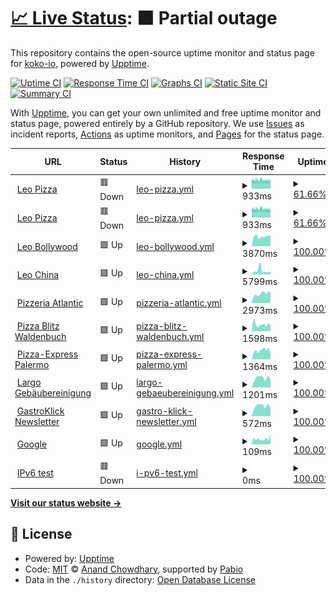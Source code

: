 # [📈 Live Status](https://up.gastroklick.de): <!--live status--> **🟧 Partial outage**

This repository contains the open-source uptime monitor and status page for [koko-io](https://up.gastroklick.de), powered by [Upptime](https://github.com/upptime/upptime).

[![Uptime CI](https://github.com/koko-io/up/workflows/Uptime%20CI/badge.svg)](https://github.com/koko-io/up/actions?query=workflow%3A%22Uptime+CI%22)
[![Response Time CI](https://github.com/koko-io/up/workflows/Response%20Time%20CI/badge.svg)](https://github.com/koko-io/up/actions?query=workflow%3A%22Response+Time+CI%22)
[![Graphs CI](https://github.com/koko-io/up/workflows/Graphs%20CI/badge.svg)](https://github.com/koko-io/up/actions?query=workflow%3A%22Graphs+CI%22)
[![Static Site CI](https://github.com/koko-io/up/workflows/Static%20Site%20CI/badge.svg)](https://github.com/koko-io/up/actions?query=workflow%3A%22Static+Site+CI%22)
[![Summary CI](https://github.com/koko-io/up/workflows/Summary%20CI/badge.svg)](https://github.com/koko-io/up/actions?query=workflow%3A%22Summary+CI%22)

With [Upptime](https://upptime.js.org), you can get your own unlimited and free uptime monitor and status page, powered entirely by a GitHub repository. We use [Issues](https://github.com/koko-io/up/issues) as incident reports, [Actions](https://github.com/koko-io/up/actions) as uptime monitors, and [Pages](https://up.gastroklick.de) for the status page.

<!--start: status pages-->
<!-- This summary is generated by Upptime (https://github.com/upptime/upptime) -->
<!-- Do not edit this manually, your changes will be overwritten -->
<!-- prettier-ignore -->
| URL | Status | History | Response Time | Uptime |
| --- | ------ | ------- | ------------- | ------ |
| <img alt="" src="https://icons.duckduckgo.com/ip3/leo-pizza.de.ico" height="13"> [Leo Pizza](https://leo-pizza.de) | 🟥 Down | [leo-pizza.yml](https://github.com/koko-io/up/commits/HEAD/history/leo-pizza.yml) | <details><summary><img alt="Response time graph" src="./graphs/leo-pizza/response-time-week.png" height="20"> 933ms</summary><br><a href="https://up.gastroklick.de/history/leo-pizza"><img alt="Response time 933" src="https://img.shields.io/endpoint?url=https%3A%2F%2Fraw.githubusercontent.com%2Fkoko-io%2Fup%2FHEAD%2Fapi%2Fleo-pizza%2Fresponse-time.json"></a><br><a href="https://up.gastroklick.de/history/leo-pizza"><img alt="24-hour response time 903" src="https://img.shields.io/endpoint?url=https%3A%2F%2Fraw.githubusercontent.com%2Fkoko-io%2Fup%2FHEAD%2Fapi%2Fleo-pizza%2Fresponse-time-day.json"></a><br><a href="https://up.gastroklick.de/history/leo-pizza"><img alt="7-day response time 933" src="https://img.shields.io/endpoint?url=https%3A%2F%2Fraw.githubusercontent.com%2Fkoko-io%2Fup%2FHEAD%2Fapi%2Fleo-pizza%2Fresponse-time-week.json"></a><br><a href="https://up.gastroklick.de/history/leo-pizza"><img alt="30-day response time 933" src="https://img.shields.io/endpoint?url=https%3A%2F%2Fraw.githubusercontent.com%2Fkoko-io%2Fup%2FHEAD%2Fapi%2Fleo-pizza%2Fresponse-time-month.json"></a><br><a href="https://up.gastroklick.de/history/leo-pizza"><img alt="1-year response time 933" src="https://img.shields.io/endpoint?url=https%3A%2F%2Fraw.githubusercontent.com%2Fkoko-io%2Fup%2FHEAD%2Fapi%2Fleo-pizza%2Fresponse-time-year.json"></a></details> | <details><summary><a href="https://up.gastroklick.de/history/leo-pizza">61.66%</a></summary><a href="https://up.gastroklick.de/history/leo-pizza"><img alt="All-time uptime 61.66%" src="https://img.shields.io/endpoint?url=https%3A%2F%2Fraw.githubusercontent.com%2Fkoko-io%2Fup%2FHEAD%2Fapi%2Fleo-pizza%2Fuptime.json"></a><br><a href="https://up.gastroklick.de/history/leo-pizza"><img alt="24-hour uptime 41.55%" src="https://img.shields.io/endpoint?url=https%3A%2F%2Fraw.githubusercontent.com%2Fkoko-io%2Fup%2FHEAD%2Fapi%2Fleo-pizza%2Fuptime-day.json"></a><br><a href="https://up.gastroklick.de/history/leo-pizza"><img alt="7-day uptime 61.66%" src="https://img.shields.io/endpoint?url=https%3A%2F%2Fraw.githubusercontent.com%2Fkoko-io%2Fup%2FHEAD%2Fapi%2Fleo-pizza%2Fuptime-week.json"></a><br><a href="https://up.gastroklick.de/history/leo-pizza"><img alt="30-day uptime 61.66%" src="https://img.shields.io/endpoint?url=https%3A%2F%2Fraw.githubusercontent.com%2Fkoko-io%2Fup%2FHEAD%2Fapi%2Fleo-pizza%2Fuptime-month.json"></a><br><a href="https://up.gastroklick.de/history/leo-pizza"><img alt="1-year uptime 61.66%" src="https://img.shields.io/endpoint?url=https%3A%2F%2Fraw.githubusercontent.com%2Fkoko-io%2Fup%2FHEAD%2Fapi%2Fleo-pizza%2Fuptime-year.json"></a></details>
| <img alt="" src="https://icons.duckduckgo.com/ip3/leo-pizzaservice.de.ico" height="13"> [Leo Pizza](https://leo-pizzaservice.de) | 🟥 Down | [leo-pizza.yml](https://github.com/koko-io/up/commits/HEAD/history/leo-pizza.yml) | <details><summary><img alt="Response time graph" src="./graphs/leo-pizza/response-time-week.png" height="20"> 933ms</summary><br><a href="https://up.gastroklick.de/history/leo-pizza"><img alt="Response time 933" src="https://img.shields.io/endpoint?url=https%3A%2F%2Fraw.githubusercontent.com%2Fkoko-io%2Fup%2FHEAD%2Fapi%2Fleo-pizza%2Fresponse-time.json"></a><br><a href="https://up.gastroklick.de/history/leo-pizza"><img alt="24-hour response time 903" src="https://img.shields.io/endpoint?url=https%3A%2F%2Fraw.githubusercontent.com%2Fkoko-io%2Fup%2FHEAD%2Fapi%2Fleo-pizza%2Fresponse-time-day.json"></a><br><a href="https://up.gastroklick.de/history/leo-pizza"><img alt="7-day response time 933" src="https://img.shields.io/endpoint?url=https%3A%2F%2Fraw.githubusercontent.com%2Fkoko-io%2Fup%2FHEAD%2Fapi%2Fleo-pizza%2Fresponse-time-week.json"></a><br><a href="https://up.gastroklick.de/history/leo-pizza"><img alt="30-day response time 933" src="https://img.shields.io/endpoint?url=https%3A%2F%2Fraw.githubusercontent.com%2Fkoko-io%2Fup%2FHEAD%2Fapi%2Fleo-pizza%2Fresponse-time-month.json"></a><br><a href="https://up.gastroklick.de/history/leo-pizza"><img alt="1-year response time 933" src="https://img.shields.io/endpoint?url=https%3A%2F%2Fraw.githubusercontent.com%2Fkoko-io%2Fup%2FHEAD%2Fapi%2Fleo-pizza%2Fresponse-time-year.json"></a></details> | <details><summary><a href="https://up.gastroklick.de/history/leo-pizza">61.66%</a></summary><a href="https://up.gastroklick.de/history/leo-pizza"><img alt="All-time uptime 61.66%" src="https://img.shields.io/endpoint?url=https%3A%2F%2Fraw.githubusercontent.com%2Fkoko-io%2Fup%2FHEAD%2Fapi%2Fleo-pizza%2Fuptime.json"></a><br><a href="https://up.gastroklick.de/history/leo-pizza"><img alt="24-hour uptime 41.55%" src="https://img.shields.io/endpoint?url=https%3A%2F%2Fraw.githubusercontent.com%2Fkoko-io%2Fup%2FHEAD%2Fapi%2Fleo-pizza%2Fuptime-day.json"></a><br><a href="https://up.gastroklick.de/history/leo-pizza"><img alt="7-day uptime 61.66%" src="https://img.shields.io/endpoint?url=https%3A%2F%2Fraw.githubusercontent.com%2Fkoko-io%2Fup%2FHEAD%2Fapi%2Fleo-pizza%2Fuptime-week.json"></a><br><a href="https://up.gastroklick.de/history/leo-pizza"><img alt="30-day uptime 61.66%" src="https://img.shields.io/endpoint?url=https%3A%2F%2Fraw.githubusercontent.com%2Fkoko-io%2Fup%2FHEAD%2Fapi%2Fleo-pizza%2Fuptime-month.json"></a><br><a href="https://up.gastroklick.de/history/leo-pizza"><img alt="1-year uptime 61.66%" src="https://img.shields.io/endpoint?url=https%3A%2F%2Fraw.githubusercontent.com%2Fkoko-io%2Fup%2FHEAD%2Fapi%2Fleo-pizza%2Fuptime-year.json"></a></details>
| <img alt="" src="https://icons.duckduckgo.com/ip3/leo-bollywood.de.ico" height="13"> [Leo Bollywood](https://leo-bollywood.de) | 🟩 Up | [leo-bollywood.yml](https://github.com/koko-io/up/commits/HEAD/history/leo-bollywood.yml) | <details><summary><img alt="Response time graph" src="./graphs/leo-bollywood/response-time-week.png" height="20"> 3870ms</summary><br><a href="https://up.gastroklick.de/history/leo-bollywood"><img alt="Response time 3870" src="https://img.shields.io/endpoint?url=https%3A%2F%2Fraw.githubusercontent.com%2Fkoko-io%2Fup%2FHEAD%2Fapi%2Fleo-bollywood%2Fresponse-time.json"></a><br><a href="https://up.gastroklick.de/history/leo-bollywood"><img alt="24-hour response time 4292" src="https://img.shields.io/endpoint?url=https%3A%2F%2Fraw.githubusercontent.com%2Fkoko-io%2Fup%2FHEAD%2Fapi%2Fleo-bollywood%2Fresponse-time-day.json"></a><br><a href="https://up.gastroklick.de/history/leo-bollywood"><img alt="7-day response time 3870" src="https://img.shields.io/endpoint?url=https%3A%2F%2Fraw.githubusercontent.com%2Fkoko-io%2Fup%2FHEAD%2Fapi%2Fleo-bollywood%2Fresponse-time-week.json"></a><br><a href="https://up.gastroklick.de/history/leo-bollywood"><img alt="30-day response time 3870" src="https://img.shields.io/endpoint?url=https%3A%2F%2Fraw.githubusercontent.com%2Fkoko-io%2Fup%2FHEAD%2Fapi%2Fleo-bollywood%2Fresponse-time-month.json"></a><br><a href="https://up.gastroklick.de/history/leo-bollywood"><img alt="1-year response time 3870" src="https://img.shields.io/endpoint?url=https%3A%2F%2Fraw.githubusercontent.com%2Fkoko-io%2Fup%2FHEAD%2Fapi%2Fleo-bollywood%2Fresponse-time-year.json"></a></details> | <details><summary><a href="https://up.gastroklick.de/history/leo-bollywood">100.00%</a></summary><a href="https://up.gastroklick.de/history/leo-bollywood"><img alt="All-time uptime 100.00%" src="https://img.shields.io/endpoint?url=https%3A%2F%2Fraw.githubusercontent.com%2Fkoko-io%2Fup%2FHEAD%2Fapi%2Fleo-bollywood%2Fuptime.json"></a><br><a href="https://up.gastroklick.de/history/leo-bollywood"><img alt="24-hour uptime 100.00%" src="https://img.shields.io/endpoint?url=https%3A%2F%2Fraw.githubusercontent.com%2Fkoko-io%2Fup%2FHEAD%2Fapi%2Fleo-bollywood%2Fuptime-day.json"></a><br><a href="https://up.gastroklick.de/history/leo-bollywood"><img alt="7-day uptime 100.00%" src="https://img.shields.io/endpoint?url=https%3A%2F%2Fraw.githubusercontent.com%2Fkoko-io%2Fup%2FHEAD%2Fapi%2Fleo-bollywood%2Fuptime-week.json"></a><br><a href="https://up.gastroklick.de/history/leo-bollywood"><img alt="30-day uptime 100.00%" src="https://img.shields.io/endpoint?url=https%3A%2F%2Fraw.githubusercontent.com%2Fkoko-io%2Fup%2FHEAD%2Fapi%2Fleo-bollywood%2Fuptime-month.json"></a><br><a href="https://up.gastroklick.de/history/leo-bollywood"><img alt="1-year uptime 100.00%" src="https://img.shields.io/endpoint?url=https%3A%2F%2Fraw.githubusercontent.com%2Fkoko-io%2Fup%2FHEAD%2Fapi%2Fleo-bollywood%2Fuptime-year.json"></a></details>
| <img alt="" src="https://icons.duckduckgo.com/ip3/leo-chinaservice.de.ico" height="13"> [Leo China](https://leo-chinaservice.de) | 🟩 Up | [leo-china.yml](https://github.com/koko-io/up/commits/HEAD/history/leo-china.yml) | <details><summary><img alt="Response time graph" src="./graphs/leo-china/response-time-week.png" height="20"> 5799ms</summary><br><a href="https://up.gastroklick.de/history/leo-china"><img alt="Response time 5799" src="https://img.shields.io/endpoint?url=https%3A%2F%2Fraw.githubusercontent.com%2Fkoko-io%2Fup%2FHEAD%2Fapi%2Fleo-china%2Fresponse-time.json"></a><br><a href="https://up.gastroklick.de/history/leo-china"><img alt="24-hour response time 3555" src="https://img.shields.io/endpoint?url=https%3A%2F%2Fraw.githubusercontent.com%2Fkoko-io%2Fup%2FHEAD%2Fapi%2Fleo-china%2Fresponse-time-day.json"></a><br><a href="https://up.gastroklick.de/history/leo-china"><img alt="7-day response time 5799" src="https://img.shields.io/endpoint?url=https%3A%2F%2Fraw.githubusercontent.com%2Fkoko-io%2Fup%2FHEAD%2Fapi%2Fleo-china%2Fresponse-time-week.json"></a><br><a href="https://up.gastroklick.de/history/leo-china"><img alt="30-day response time 5799" src="https://img.shields.io/endpoint?url=https%3A%2F%2Fraw.githubusercontent.com%2Fkoko-io%2Fup%2FHEAD%2Fapi%2Fleo-china%2Fresponse-time-month.json"></a><br><a href="https://up.gastroklick.de/history/leo-china"><img alt="1-year response time 5799" src="https://img.shields.io/endpoint?url=https%3A%2F%2Fraw.githubusercontent.com%2Fkoko-io%2Fup%2FHEAD%2Fapi%2Fleo-china%2Fresponse-time-year.json"></a></details> | <details><summary><a href="https://up.gastroklick.de/history/leo-china">100.00%</a></summary><a href="https://up.gastroklick.de/history/leo-china"><img alt="All-time uptime 100.00%" src="https://img.shields.io/endpoint?url=https%3A%2F%2Fraw.githubusercontent.com%2Fkoko-io%2Fup%2FHEAD%2Fapi%2Fleo-china%2Fuptime.json"></a><br><a href="https://up.gastroklick.de/history/leo-china"><img alt="24-hour uptime 100.00%" src="https://img.shields.io/endpoint?url=https%3A%2F%2Fraw.githubusercontent.com%2Fkoko-io%2Fup%2FHEAD%2Fapi%2Fleo-china%2Fuptime-day.json"></a><br><a href="https://up.gastroklick.de/history/leo-china"><img alt="7-day uptime 100.00%" src="https://img.shields.io/endpoint?url=https%3A%2F%2Fraw.githubusercontent.com%2Fkoko-io%2Fup%2FHEAD%2Fapi%2Fleo-china%2Fuptime-week.json"></a><br><a href="https://up.gastroklick.de/history/leo-china"><img alt="30-day uptime 100.00%" src="https://img.shields.io/endpoint?url=https%3A%2F%2Fraw.githubusercontent.com%2Fkoko-io%2Fup%2FHEAD%2Fapi%2Fleo-china%2Fuptime-month.json"></a><br><a href="https://up.gastroklick.de/history/leo-china"><img alt="1-year uptime 100.00%" src="https://img.shields.io/endpoint?url=https%3A%2F%2Fraw.githubusercontent.com%2Fkoko-io%2Fup%2FHEAD%2Fapi%2Fleo-china%2Fuptime-year.json"></a></details>
| <img alt="" src="https://icons.duckduckgo.com/ip3/pizza-atlantic.de.ico" height="13"> [Pizzeria Atlantic](https://pizza-atlantic.de) | 🟩 Up | [pizzeria-atlantic.yml](https://github.com/koko-io/up/commits/HEAD/history/pizzeria-atlantic.yml) | <details><summary><img alt="Response time graph" src="./graphs/pizzeria-atlantic/response-time-week.png" height="20"> 2973ms</summary><br><a href="https://up.gastroklick.de/history/pizzeria-atlantic"><img alt="Response time 2973" src="https://img.shields.io/endpoint?url=https%3A%2F%2Fraw.githubusercontent.com%2Fkoko-io%2Fup%2FHEAD%2Fapi%2Fpizzeria-atlantic%2Fresponse-time.json"></a><br><a href="https://up.gastroklick.de/history/pizzeria-atlantic"><img alt="24-hour response time 3469" src="https://img.shields.io/endpoint?url=https%3A%2F%2Fraw.githubusercontent.com%2Fkoko-io%2Fup%2FHEAD%2Fapi%2Fpizzeria-atlantic%2Fresponse-time-day.json"></a><br><a href="https://up.gastroklick.de/history/pizzeria-atlantic"><img alt="7-day response time 2973" src="https://img.shields.io/endpoint?url=https%3A%2F%2Fraw.githubusercontent.com%2Fkoko-io%2Fup%2FHEAD%2Fapi%2Fpizzeria-atlantic%2Fresponse-time-week.json"></a><br><a href="https://up.gastroklick.de/history/pizzeria-atlantic"><img alt="30-day response time 2973" src="https://img.shields.io/endpoint?url=https%3A%2F%2Fraw.githubusercontent.com%2Fkoko-io%2Fup%2FHEAD%2Fapi%2Fpizzeria-atlantic%2Fresponse-time-month.json"></a><br><a href="https://up.gastroklick.de/history/pizzeria-atlantic"><img alt="1-year response time 2973" src="https://img.shields.io/endpoint?url=https%3A%2F%2Fraw.githubusercontent.com%2Fkoko-io%2Fup%2FHEAD%2Fapi%2Fpizzeria-atlantic%2Fresponse-time-year.json"></a></details> | <details><summary><a href="https://up.gastroklick.de/history/pizzeria-atlantic">100.00%</a></summary><a href="https://up.gastroklick.de/history/pizzeria-atlantic"><img alt="All-time uptime 100.00%" src="https://img.shields.io/endpoint?url=https%3A%2F%2Fraw.githubusercontent.com%2Fkoko-io%2Fup%2FHEAD%2Fapi%2Fpizzeria-atlantic%2Fuptime.json"></a><br><a href="https://up.gastroklick.de/history/pizzeria-atlantic"><img alt="24-hour uptime 100.00%" src="https://img.shields.io/endpoint?url=https%3A%2F%2Fraw.githubusercontent.com%2Fkoko-io%2Fup%2FHEAD%2Fapi%2Fpizzeria-atlantic%2Fuptime-day.json"></a><br><a href="https://up.gastroklick.de/history/pizzeria-atlantic"><img alt="7-day uptime 100.00%" src="https://img.shields.io/endpoint?url=https%3A%2F%2Fraw.githubusercontent.com%2Fkoko-io%2Fup%2FHEAD%2Fapi%2Fpizzeria-atlantic%2Fuptime-week.json"></a><br><a href="https://up.gastroklick.de/history/pizzeria-atlantic"><img alt="30-day uptime 100.00%" src="https://img.shields.io/endpoint?url=https%3A%2F%2Fraw.githubusercontent.com%2Fkoko-io%2Fup%2FHEAD%2Fapi%2Fpizzeria-atlantic%2Fuptime-month.json"></a><br><a href="https://up.gastroklick.de/history/pizzeria-atlantic"><img alt="1-year uptime 100.00%" src="https://img.shields.io/endpoint?url=https%3A%2F%2Fraw.githubusercontent.com%2Fkoko-io%2Fup%2FHEAD%2Fapi%2Fpizzeria-atlantic%2Fuptime-year.json"></a></details>
| <img alt="" src="https://icons.duckduckgo.com/ip3/pizza-waldenbuch.de.ico" height="13"> [Pizza Blitz Waldenbuch](https://pizza-waldenbuch.de) | 🟩 Up | [pizza-blitz-waldenbuch.yml](https://github.com/koko-io/up/commits/HEAD/history/pizza-blitz-waldenbuch.yml) | <details><summary><img alt="Response time graph" src="./graphs/pizza-blitz-waldenbuch/response-time-week.png" height="20"> 1598ms</summary><br><a href="https://up.gastroklick.de/history/pizza-blitz-waldenbuch"><img alt="Response time 1598" src="https://img.shields.io/endpoint?url=https%3A%2F%2Fraw.githubusercontent.com%2Fkoko-io%2Fup%2FHEAD%2Fapi%2Fpizza-blitz-waldenbuch%2Fresponse-time.json"></a><br><a href="https://up.gastroklick.de/history/pizza-blitz-waldenbuch"><img alt="24-hour response time 1211" src="https://img.shields.io/endpoint?url=https%3A%2F%2Fraw.githubusercontent.com%2Fkoko-io%2Fup%2FHEAD%2Fapi%2Fpizza-blitz-waldenbuch%2Fresponse-time-day.json"></a><br><a href="https://up.gastroklick.de/history/pizza-blitz-waldenbuch"><img alt="7-day response time 1598" src="https://img.shields.io/endpoint?url=https%3A%2F%2Fraw.githubusercontent.com%2Fkoko-io%2Fup%2FHEAD%2Fapi%2Fpizza-blitz-waldenbuch%2Fresponse-time-week.json"></a><br><a href="https://up.gastroklick.de/history/pizza-blitz-waldenbuch"><img alt="30-day response time 1598" src="https://img.shields.io/endpoint?url=https%3A%2F%2Fraw.githubusercontent.com%2Fkoko-io%2Fup%2FHEAD%2Fapi%2Fpizza-blitz-waldenbuch%2Fresponse-time-month.json"></a><br><a href="https://up.gastroklick.de/history/pizza-blitz-waldenbuch"><img alt="1-year response time 1598" src="https://img.shields.io/endpoint?url=https%3A%2F%2Fraw.githubusercontent.com%2Fkoko-io%2Fup%2FHEAD%2Fapi%2Fpizza-blitz-waldenbuch%2Fresponse-time-year.json"></a></details> | <details><summary><a href="https://up.gastroklick.de/history/pizza-blitz-waldenbuch">100.00%</a></summary><a href="https://up.gastroklick.de/history/pizza-blitz-waldenbuch"><img alt="All-time uptime 100.00%" src="https://img.shields.io/endpoint?url=https%3A%2F%2Fraw.githubusercontent.com%2Fkoko-io%2Fup%2FHEAD%2Fapi%2Fpizza-blitz-waldenbuch%2Fuptime.json"></a><br><a href="https://up.gastroklick.de/history/pizza-blitz-waldenbuch"><img alt="24-hour uptime 100.00%" src="https://img.shields.io/endpoint?url=https%3A%2F%2Fraw.githubusercontent.com%2Fkoko-io%2Fup%2FHEAD%2Fapi%2Fpizza-blitz-waldenbuch%2Fuptime-day.json"></a><br><a href="https://up.gastroklick.de/history/pizza-blitz-waldenbuch"><img alt="7-day uptime 100.00%" src="https://img.shields.io/endpoint?url=https%3A%2F%2Fraw.githubusercontent.com%2Fkoko-io%2Fup%2FHEAD%2Fapi%2Fpizza-blitz-waldenbuch%2Fuptime-week.json"></a><br><a href="https://up.gastroklick.de/history/pizza-blitz-waldenbuch"><img alt="30-day uptime 100.00%" src="https://img.shields.io/endpoint?url=https%3A%2F%2Fraw.githubusercontent.com%2Fkoko-io%2Fup%2FHEAD%2Fapi%2Fpizza-blitz-waldenbuch%2Fuptime-month.json"></a><br><a href="https://up.gastroklick.de/history/pizza-blitz-waldenbuch"><img alt="1-year uptime 100.00%" src="https://img.shields.io/endpoint?url=https%3A%2F%2Fraw.githubusercontent.com%2Fkoko-io%2Fup%2FHEAD%2Fapi%2Fpizza-blitz-waldenbuch%2Fuptime-year.json"></a></details>
| <img alt="" src="https://icons.duckduckgo.com/ip3/pizzaservice-palermo.de.ico" height="13"> [Pizza-Express Palermo](https://pizzaservice-palermo.de) | 🟩 Up | [pizza-express-palermo.yml](https://github.com/koko-io/up/commits/HEAD/history/pizza-express-palermo.yml) | <details><summary><img alt="Response time graph" src="./graphs/pizza-express-palermo/response-time-week.png" height="20"> 1364ms</summary><br><a href="https://up.gastroklick.de/history/pizza-express-palermo"><img alt="Response time 1364" src="https://img.shields.io/endpoint?url=https%3A%2F%2Fraw.githubusercontent.com%2Fkoko-io%2Fup%2FHEAD%2Fapi%2Fpizza-express-palermo%2Fresponse-time.json"></a><br><a href="https://up.gastroklick.de/history/pizza-express-palermo"><img alt="24-hour response time 777" src="https://img.shields.io/endpoint?url=https%3A%2F%2Fraw.githubusercontent.com%2Fkoko-io%2Fup%2FHEAD%2Fapi%2Fpizza-express-palermo%2Fresponse-time-day.json"></a><br><a href="https://up.gastroklick.de/history/pizza-express-palermo"><img alt="7-day response time 1364" src="https://img.shields.io/endpoint?url=https%3A%2F%2Fraw.githubusercontent.com%2Fkoko-io%2Fup%2FHEAD%2Fapi%2Fpizza-express-palermo%2Fresponse-time-week.json"></a><br><a href="https://up.gastroklick.de/history/pizza-express-palermo"><img alt="30-day response time 1364" src="https://img.shields.io/endpoint?url=https%3A%2F%2Fraw.githubusercontent.com%2Fkoko-io%2Fup%2FHEAD%2Fapi%2Fpizza-express-palermo%2Fresponse-time-month.json"></a><br><a href="https://up.gastroklick.de/history/pizza-express-palermo"><img alt="1-year response time 1364" src="https://img.shields.io/endpoint?url=https%3A%2F%2Fraw.githubusercontent.com%2Fkoko-io%2Fup%2FHEAD%2Fapi%2Fpizza-express-palermo%2Fresponse-time-year.json"></a></details> | <details><summary><a href="https://up.gastroklick.de/history/pizza-express-palermo">100.00%</a></summary><a href="https://up.gastroklick.de/history/pizza-express-palermo"><img alt="All-time uptime 100.00%" src="https://img.shields.io/endpoint?url=https%3A%2F%2Fraw.githubusercontent.com%2Fkoko-io%2Fup%2FHEAD%2Fapi%2Fpizza-express-palermo%2Fuptime.json"></a><br><a href="https://up.gastroklick.de/history/pizza-express-palermo"><img alt="24-hour uptime 100.00%" src="https://img.shields.io/endpoint?url=https%3A%2F%2Fraw.githubusercontent.com%2Fkoko-io%2Fup%2FHEAD%2Fapi%2Fpizza-express-palermo%2Fuptime-day.json"></a><br><a href="https://up.gastroklick.de/history/pizza-express-palermo"><img alt="7-day uptime 100.00%" src="https://img.shields.io/endpoint?url=https%3A%2F%2Fraw.githubusercontent.com%2Fkoko-io%2Fup%2FHEAD%2Fapi%2Fpizza-express-palermo%2Fuptime-week.json"></a><br><a href="https://up.gastroklick.de/history/pizza-express-palermo"><img alt="30-day uptime 100.00%" src="https://img.shields.io/endpoint?url=https%3A%2F%2Fraw.githubusercontent.com%2Fkoko-io%2Fup%2FHEAD%2Fapi%2Fpizza-express-palermo%2Fuptime-month.json"></a><br><a href="https://up.gastroklick.de/history/pizza-express-palermo"><img alt="1-year uptime 100.00%" src="https://img.shields.io/endpoint?url=https%3A%2F%2Fraw.githubusercontent.com%2Fkoko-io%2Fup%2FHEAD%2Fapi%2Fpizza-express-palermo%2Fuptime-year.json"></a></details>
| <img alt="" src="https://icons.duckduckgo.com/ip3/largo-reinigung.de.ico" height="13"> [Largo Gebäubereinigung](https://largo-reinigung.de) | 🟩 Up | [largo-gebaeubereinigung.yml](https://github.com/koko-io/up/commits/HEAD/history/largo-gebaeubereinigung.yml) | <details><summary><img alt="Response time graph" src="./graphs/largo-gebaeubereinigung/response-time-week.png" height="20"> 1201ms</summary><br><a href="https://up.gastroklick.de/history/largo-gebaeubereinigung"><img alt="Response time 1201" src="https://img.shields.io/endpoint?url=https%3A%2F%2Fraw.githubusercontent.com%2Fkoko-io%2Fup%2FHEAD%2Fapi%2Flargo-gebaeubereinigung%2Fresponse-time.json"></a><br><a href="https://up.gastroklick.de/history/largo-gebaeubereinigung"><img alt="24-hour response time 1008" src="https://img.shields.io/endpoint?url=https%3A%2F%2Fraw.githubusercontent.com%2Fkoko-io%2Fup%2FHEAD%2Fapi%2Flargo-gebaeubereinigung%2Fresponse-time-day.json"></a><br><a href="https://up.gastroklick.de/history/largo-gebaeubereinigung"><img alt="7-day response time 1201" src="https://img.shields.io/endpoint?url=https%3A%2F%2Fraw.githubusercontent.com%2Fkoko-io%2Fup%2FHEAD%2Fapi%2Flargo-gebaeubereinigung%2Fresponse-time-week.json"></a><br><a href="https://up.gastroklick.de/history/largo-gebaeubereinigung"><img alt="30-day response time 1201" src="https://img.shields.io/endpoint?url=https%3A%2F%2Fraw.githubusercontent.com%2Fkoko-io%2Fup%2FHEAD%2Fapi%2Flargo-gebaeubereinigung%2Fresponse-time-month.json"></a><br><a href="https://up.gastroklick.de/history/largo-gebaeubereinigung"><img alt="1-year response time 1201" src="https://img.shields.io/endpoint?url=https%3A%2F%2Fraw.githubusercontent.com%2Fkoko-io%2Fup%2FHEAD%2Fapi%2Flargo-gebaeubereinigung%2Fresponse-time-year.json"></a></details> | <details><summary><a href="https://up.gastroklick.de/history/largo-gebaeubereinigung">100.00%</a></summary><a href="https://up.gastroklick.de/history/largo-gebaeubereinigung"><img alt="All-time uptime 100.00%" src="https://img.shields.io/endpoint?url=https%3A%2F%2Fraw.githubusercontent.com%2Fkoko-io%2Fup%2FHEAD%2Fapi%2Flargo-gebaeubereinigung%2Fuptime.json"></a><br><a href="https://up.gastroklick.de/history/largo-gebaeubereinigung"><img alt="24-hour uptime 100.00%" src="https://img.shields.io/endpoint?url=https%3A%2F%2Fraw.githubusercontent.com%2Fkoko-io%2Fup%2FHEAD%2Fapi%2Flargo-gebaeubereinigung%2Fuptime-day.json"></a><br><a href="https://up.gastroklick.de/history/largo-gebaeubereinigung"><img alt="7-day uptime 100.00%" src="https://img.shields.io/endpoint?url=https%3A%2F%2Fraw.githubusercontent.com%2Fkoko-io%2Fup%2FHEAD%2Fapi%2Flargo-gebaeubereinigung%2Fuptime-week.json"></a><br><a href="https://up.gastroklick.de/history/largo-gebaeubereinigung"><img alt="30-day uptime 100.00%" src="https://img.shields.io/endpoint?url=https%3A%2F%2Fraw.githubusercontent.com%2Fkoko-io%2Fup%2FHEAD%2Fapi%2Flargo-gebaeubereinigung%2Fuptime-month.json"></a><br><a href="https://up.gastroklick.de/history/largo-gebaeubereinigung"><img alt="1-year uptime 100.00%" src="https://img.shields.io/endpoint?url=https%3A%2F%2Fraw.githubusercontent.com%2Fkoko-io%2Fup%2FHEAD%2Fapi%2Flargo-gebaeubereinigung%2Fuptime-year.json"></a></details>
| <img alt="" src="https://icons.duckduckgo.com/ip3/newsletter.gastroklick.de.ico" height="13"> [GastroKlick Newsletter](https://newsletter.gastroklick.de) | 🟩 Up | [gastro-klick-newsletter.yml](https://github.com/koko-io/up/commits/HEAD/history/gastro-klick-newsletter.yml) | <details><summary><img alt="Response time graph" src="./graphs/gastro-klick-newsletter/response-time-week.png" height="20"> 572ms</summary><br><a href="https://up.gastroklick.de/history/gastro-klick-newsletter"><img alt="Response time 572" src="https://img.shields.io/endpoint?url=https%3A%2F%2Fraw.githubusercontent.com%2Fkoko-io%2Fup%2FHEAD%2Fapi%2Fgastro-klick-newsletter%2Fresponse-time.json"></a><br><a href="https://up.gastroklick.de/history/gastro-klick-newsletter"><img alt="24-hour response time 479" src="https://img.shields.io/endpoint?url=https%3A%2F%2Fraw.githubusercontent.com%2Fkoko-io%2Fup%2FHEAD%2Fapi%2Fgastro-klick-newsletter%2Fresponse-time-day.json"></a><br><a href="https://up.gastroklick.de/history/gastro-klick-newsletter"><img alt="7-day response time 572" src="https://img.shields.io/endpoint?url=https%3A%2F%2Fraw.githubusercontent.com%2Fkoko-io%2Fup%2FHEAD%2Fapi%2Fgastro-klick-newsletter%2Fresponse-time-week.json"></a><br><a href="https://up.gastroklick.de/history/gastro-klick-newsletter"><img alt="30-day response time 572" src="https://img.shields.io/endpoint?url=https%3A%2F%2Fraw.githubusercontent.com%2Fkoko-io%2Fup%2FHEAD%2Fapi%2Fgastro-klick-newsletter%2Fresponse-time-month.json"></a><br><a href="https://up.gastroklick.de/history/gastro-klick-newsletter"><img alt="1-year response time 572" src="https://img.shields.io/endpoint?url=https%3A%2F%2Fraw.githubusercontent.com%2Fkoko-io%2Fup%2FHEAD%2Fapi%2Fgastro-klick-newsletter%2Fresponse-time-year.json"></a></details> | <details><summary><a href="https://up.gastroklick.de/history/gastro-klick-newsletter">100.00%</a></summary><a href="https://up.gastroklick.de/history/gastro-klick-newsletter"><img alt="All-time uptime 100.00%" src="https://img.shields.io/endpoint?url=https%3A%2F%2Fraw.githubusercontent.com%2Fkoko-io%2Fup%2FHEAD%2Fapi%2Fgastro-klick-newsletter%2Fuptime.json"></a><br><a href="https://up.gastroklick.de/history/gastro-klick-newsletter"><img alt="24-hour uptime 100.00%" src="https://img.shields.io/endpoint?url=https%3A%2F%2Fraw.githubusercontent.com%2Fkoko-io%2Fup%2FHEAD%2Fapi%2Fgastro-klick-newsletter%2Fuptime-day.json"></a><br><a href="https://up.gastroklick.de/history/gastro-klick-newsletter"><img alt="7-day uptime 100.00%" src="https://img.shields.io/endpoint?url=https%3A%2F%2Fraw.githubusercontent.com%2Fkoko-io%2Fup%2FHEAD%2Fapi%2Fgastro-klick-newsletter%2Fuptime-week.json"></a><br><a href="https://up.gastroklick.de/history/gastro-klick-newsletter"><img alt="30-day uptime 100.00%" src="https://img.shields.io/endpoint?url=https%3A%2F%2Fraw.githubusercontent.com%2Fkoko-io%2Fup%2FHEAD%2Fapi%2Fgastro-klick-newsletter%2Fuptime-month.json"></a><br><a href="https://up.gastroklick.de/history/gastro-klick-newsletter"><img alt="1-year uptime 100.00%" src="https://img.shields.io/endpoint?url=https%3A%2F%2Fraw.githubusercontent.com%2Fkoko-io%2Fup%2FHEAD%2Fapi%2Fgastro-klick-newsletter%2Fuptime-year.json"></a></details>
| <img alt="" src="https://icons.duckduckgo.com/ip3/www.google.com.ico" height="13"> [Google](https://www.google.com) | 🟩 Up | [google.yml](https://github.com/koko-io/up/commits/HEAD/history/google.yml) | <details><summary><img alt="Response time graph" src="./graphs/google/response-time-week.png" height="20"> 109ms</summary><br><a href="https://up.gastroklick.de/history/google"><img alt="Response time 109" src="https://img.shields.io/endpoint?url=https%3A%2F%2Fraw.githubusercontent.com%2Fkoko-io%2Fup%2FHEAD%2Fapi%2Fgoogle%2Fresponse-time.json"></a><br><a href="https://up.gastroklick.de/history/google"><img alt="24-hour response time 206" src="https://img.shields.io/endpoint?url=https%3A%2F%2Fraw.githubusercontent.com%2Fkoko-io%2Fup%2FHEAD%2Fapi%2Fgoogle%2Fresponse-time-day.json"></a><br><a href="https://up.gastroklick.de/history/google"><img alt="7-day response time 109" src="https://img.shields.io/endpoint?url=https%3A%2F%2Fraw.githubusercontent.com%2Fkoko-io%2Fup%2FHEAD%2Fapi%2Fgoogle%2Fresponse-time-week.json"></a><br><a href="https://up.gastroklick.de/history/google"><img alt="30-day response time 109" src="https://img.shields.io/endpoint?url=https%3A%2F%2Fraw.githubusercontent.com%2Fkoko-io%2Fup%2FHEAD%2Fapi%2Fgoogle%2Fresponse-time-month.json"></a><br><a href="https://up.gastroklick.de/history/google"><img alt="1-year response time 109" src="https://img.shields.io/endpoint?url=https%3A%2F%2Fraw.githubusercontent.com%2Fkoko-io%2Fup%2FHEAD%2Fapi%2Fgoogle%2Fresponse-time-year.json"></a></details> | <details><summary><a href="https://up.gastroklick.de/history/google">100.00%</a></summary><a href="https://up.gastroklick.de/history/google"><img alt="All-time uptime 100.00%" src="https://img.shields.io/endpoint?url=https%3A%2F%2Fraw.githubusercontent.com%2Fkoko-io%2Fup%2FHEAD%2Fapi%2Fgoogle%2Fuptime.json"></a><br><a href="https://up.gastroklick.de/history/google"><img alt="24-hour uptime 100.00%" src="https://img.shields.io/endpoint?url=https%3A%2F%2Fraw.githubusercontent.com%2Fkoko-io%2Fup%2FHEAD%2Fapi%2Fgoogle%2Fuptime-day.json"></a><br><a href="https://up.gastroklick.de/history/google"><img alt="7-day uptime 100.00%" src="https://img.shields.io/endpoint?url=https%3A%2F%2Fraw.githubusercontent.com%2Fkoko-io%2Fup%2FHEAD%2Fapi%2Fgoogle%2Fuptime-week.json"></a><br><a href="https://up.gastroklick.de/history/google"><img alt="30-day uptime 100.00%" src="https://img.shields.io/endpoint?url=https%3A%2F%2Fraw.githubusercontent.com%2Fkoko-io%2Fup%2FHEAD%2Fapi%2Fgoogle%2Fuptime-month.json"></a><br><a href="https://up.gastroklick.de/history/google"><img alt="1-year uptime 100.00%" src="https://img.shields.io/endpoint?url=https%3A%2F%2Fraw.githubusercontent.com%2Fkoko-io%2Fup%2FHEAD%2Fapi%2Fgoogle%2Fuptime-year.json"></a></details>
| <img alt="" src="https://icons.duckduckgo.com/ip3/null.ico" height="13"> [IPv6 test](forwardemail.net) | 🟥 Down | [i-pv6-test.yml](https://github.com/koko-io/up/commits/HEAD/history/i-pv6-test.yml) | <details><summary><img alt="Response time graph" src="./graphs/i-pv6-test/response-time-week.png" height="20"> 0ms</summary><br><a href="https://up.gastroklick.de/history/i-pv6-test"><img alt="Response time 0" src="https://img.shields.io/endpoint?url=https%3A%2F%2Fraw.githubusercontent.com%2Fkoko-io%2Fup%2FHEAD%2Fapi%2Fi-pv6-test%2Fresponse-time.json"></a><br><a href="https://up.gastroklick.de/history/i-pv6-test"><img alt="24-hour response time 0" src="https://img.shields.io/endpoint?url=https%3A%2F%2Fraw.githubusercontent.com%2Fkoko-io%2Fup%2FHEAD%2Fapi%2Fi-pv6-test%2Fresponse-time-day.json"></a><br><a href="https://up.gastroklick.de/history/i-pv6-test"><img alt="7-day response time 0" src="https://img.shields.io/endpoint?url=https%3A%2F%2Fraw.githubusercontent.com%2Fkoko-io%2Fup%2FHEAD%2Fapi%2Fi-pv6-test%2Fresponse-time-week.json"></a><br><a href="https://up.gastroklick.de/history/i-pv6-test"><img alt="30-day response time 0" src="https://img.shields.io/endpoint?url=https%3A%2F%2Fraw.githubusercontent.com%2Fkoko-io%2Fup%2FHEAD%2Fapi%2Fi-pv6-test%2Fresponse-time-month.json"></a><br><a href="https://up.gastroklick.de/history/i-pv6-test"><img alt="1-year response time 0" src="https://img.shields.io/endpoint?url=https%3A%2F%2Fraw.githubusercontent.com%2Fkoko-io%2Fup%2FHEAD%2Fapi%2Fi-pv6-test%2Fresponse-time-year.json"></a></details> | <details><summary><a href="https://up.gastroklick.de/history/i-pv6-test">100.00%</a></summary><a href="https://up.gastroklick.de/history/i-pv6-test"><img alt="All-time uptime 100.00%" src="https://img.shields.io/endpoint?url=https%3A%2F%2Fraw.githubusercontent.com%2Fkoko-io%2Fup%2FHEAD%2Fapi%2Fi-pv6-test%2Fuptime.json"></a><br><a href="https://up.gastroklick.de/history/i-pv6-test"><img alt="24-hour uptime 100.00%" src="https://img.shields.io/endpoint?url=https%3A%2F%2Fraw.githubusercontent.com%2Fkoko-io%2Fup%2FHEAD%2Fapi%2Fi-pv6-test%2Fuptime-day.json"></a><br><a href="https://up.gastroklick.de/history/i-pv6-test"><img alt="7-day uptime 100.00%" src="https://img.shields.io/endpoint?url=https%3A%2F%2Fraw.githubusercontent.com%2Fkoko-io%2Fup%2FHEAD%2Fapi%2Fi-pv6-test%2Fuptime-week.json"></a><br><a href="https://up.gastroklick.de/history/i-pv6-test"><img alt="30-day uptime 100.00%" src="https://img.shields.io/endpoint?url=https%3A%2F%2Fraw.githubusercontent.com%2Fkoko-io%2Fup%2FHEAD%2Fapi%2Fi-pv6-test%2Fuptime-month.json"></a><br><a href="https://up.gastroklick.de/history/i-pv6-test"><img alt="1-year uptime 100.00%" src="https://img.shields.io/endpoint?url=https%3A%2F%2Fraw.githubusercontent.com%2Fkoko-io%2Fup%2FHEAD%2Fapi%2Fi-pv6-test%2Fuptime-year.json"></a></details>

<!--end: status pages-->

[**Visit our status website →**](https://up.gastroklick.de)

## 📄 License

- Powered by: [Upptime](https://github.com/upptime/upptime)
- Code: [MIT](./LICENSE) © [Anand Chowdhary](https://anandchowdhary.com), supported by [Pabio](https://pabio.com)
- Data in the `./history` directory: [Open Database License](https://opendatacommons.org/licenses/odbl/1-0/)
